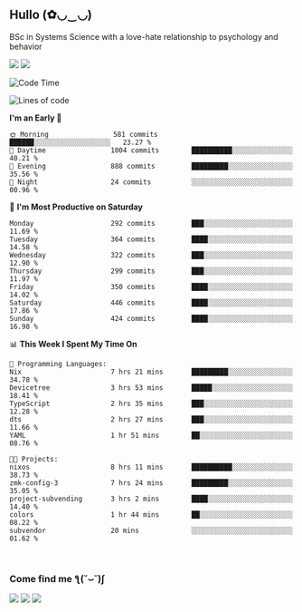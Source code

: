 <h2>Hullo (✿◡‿◡)</h2>

BSc in Systems Science with a love-hate relationship to psychology and behavior

<img src="https://github-readme-activity-graph.vercel.app/graph?username=hedonicadapter&theme=high-contrast"/>
<img src="https://github-readme-stats-git-masterrstaa-rickstaa.vercel.app/api?username=hedonicadapter&theme=highcontrast"/>

<!--START_SECTION:waka-->
![Code Time](http://img.shields.io/badge/Code%20Time-1%2C427%20hrs%202%20mins-blue)

![Lines of code](https://img.shields.io/badge/From%20Hello%20World%20I%27ve%20Written-3.9%20million%20lines%20of%20code-blue)

**I'm an Early 🐤** 

```text
🌞 Morning                581 commits         ██████░░░░░░░░░░░░░░░░░░░   23.27 % 
🌆 Daytime                1004 commits        ██████████░░░░░░░░░░░░░░░   40.21 % 
🌃 Evening                888 commits         █████████░░░░░░░░░░░░░░░░   35.56 % 
🌙 Night                  24 commits          ░░░░░░░░░░░░░░░░░░░░░░░░░   00.96 % 
```
📅 **I'm Most Productive on Saturday** 

```text
Monday                   292 commits         ███░░░░░░░░░░░░░░░░░░░░░░   11.69 % 
Tuesday                  364 commits         ████░░░░░░░░░░░░░░░░░░░░░   14.58 % 
Wednesday                322 commits         ███░░░░░░░░░░░░░░░░░░░░░░   12.90 % 
Thursday                 299 commits         ███░░░░░░░░░░░░░░░░░░░░░░   11.97 % 
Friday                   350 commits         ████░░░░░░░░░░░░░░░░░░░░░   14.02 % 
Saturday                 446 commits         ████░░░░░░░░░░░░░░░░░░░░░   17.86 % 
Sunday                   424 commits         ████░░░░░░░░░░░░░░░░░░░░░   16.98 % 
```


📊 **This Week I Spent My Time On** 

```text
💬 Programming Languages: 
Nix                      7 hrs 21 mins       █████████░░░░░░░░░░░░░░░░   34.78 % 
Devicetree               3 hrs 53 mins       █████░░░░░░░░░░░░░░░░░░░░   18.41 % 
TypeScript               2 hrs 35 mins       ███░░░░░░░░░░░░░░░░░░░░░░   12.28 % 
dts                      2 hrs 27 mins       ███░░░░░░░░░░░░░░░░░░░░░░   11.66 % 
YAML                     1 hr 51 mins        ██░░░░░░░░░░░░░░░░░░░░░░░   08.76 % 

🐱‍💻 Projects: 
nixos                    8 hrs 11 mins       ██████████░░░░░░░░░░░░░░░   38.73 % 
zmk-config-3             7 hrs 24 mins       █████████░░░░░░░░░░░░░░░░   35.05 % 
project-subvending       3 hrs 2 mins        ████░░░░░░░░░░░░░░░░░░░░░   14.40 % 
colors                   1 hr 44 mins        ██░░░░░░░░░░░░░░░░░░░░░░░   08.22 % 
subvendor                20 mins             ░░░░░░░░░░░░░░░░░░░░░░░░░   01.62 % 
```


<!--END_SECTION:waka-->

<br/>
<h3>Come find me ƪ(˘⌣˘)ʃ </h3>

<a href="https://hedonicadapter.com/"><img src="https://img.shields.io/badge/-Portfolio-3423A6?style=flat-square&logo=Google-Chrome&logoColor=white"/></a>
<a href="www.linkedin.com/in/sam-herman"><img src="https://img.shields.io/badge/-Sam%20Herman-0077B5?style=flat-square&logo=Linkedin&logoColor=white"/></a>
<a href="mailto:mailservice.samherman@gamil.com"><img src="https://img.shields.io/badge/-mailservice.samherman@gamil.com-D14836?style=flat-square&logo=Gmail&logoColor=white"/></a>

<!--
**cdthomp1/cdthomp1** is a ✨ _special_ ✨ repository because its `README.md` (this file) appears on your GitHub profile.


----
Credit: [cdthomp1](https://github.com/cdthomp1)

Last Edited on: 19/11/2020
